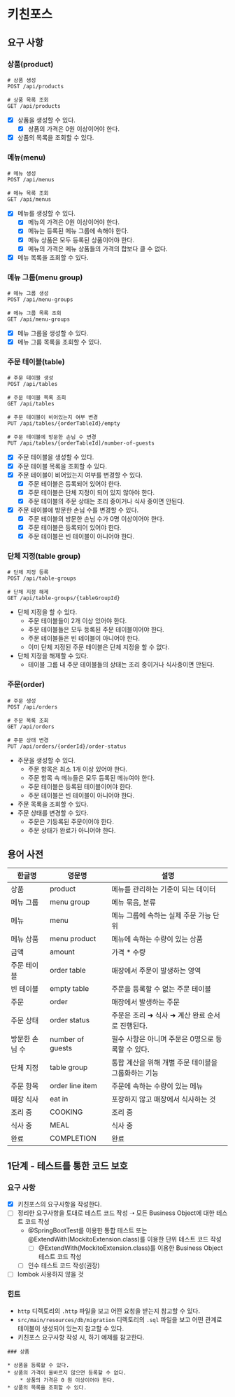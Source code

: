 # 키친포스

## 요구 사항
### 상품(product)
```text
# 상품 생성
POST /api/products

# 상품 목록 조회
GET /api/products
```
* [x] 상품을 생성할 수 있다.
  * [x] 상품의 가격은 0원 이상이어야 한다.
* [x] 상품의 목록을 조회할 수 있다.

### 메뉴(menu)
```text
# 메뉴 생성
POST /api/menus

# 메뉴 목록 조회
GET /api/menus
```
* [x] 메뉴를 생성할 수 있다.
  * [x] 메뉴의 가격은 0원 이상이어야 한다.
  * [x] 메뉴는 등록된 메뉴 그룹에 속해야 한다.
  * [x] 메뉴 상품은 모두 등록된 상품이어야 한다.
  * [x] 메뉴의 가격은 메뉴 상품들의 가격의 합보다 클 수 없다.
* [x] 메뉴 목록을 조회할 수 있다.

### 메뉴 그룹(menu group)
```text
# 메뉴 그룹 생성
POST /api/menu-groups

# 메뉴 그룹 목록 조회
GET /api/menu-groups
```
* [x] 메뉴 그룹을 생성할 수 있다.
* [x] 메뉴 그룹 목록을 조회할 수 있다.

### 주문 테이블(table)
```text
# 주문 테이블 생성
POST /api/tables

# 주문 테이블 목록 조회
GET /api/tables

# 주문 테이블이 비어있는지 여부 변경
PUT /api/tables/{orderTableId}/empty

# 주문 테이블에 방문한 손님 수 변경
PUT /api/tables/{orderTableId]/number-of-guests
```
* [x] 주문 테이블을 생성할 수 있다.
* [x] 주문 테이블 목록을 조회할 수 있다.
* [x] 주문 테이블이 비어있는지 여부를 변경할 수 있다.
  * [x] 주문 테이블은 등록되어 있어야 한다.
  * [x] 주문 테이블은 단체 지정이 되어 있지 않아야 한다.
  * [x] 주문 테이블의 주문 상태는 조리 중이거나 식사 중이면 안된다.
* [x] 주문 테이블에 방문한 손님 수를 변경할 수 있다.
  * [x] 주문 테이블의 방문한 손님 수가 0명 이상이어야 한다.
  * [x] 주문 테이블은 등록되어 있어야 한다.
  * [x] 주문 테이블은 빈 테이블이 아니어야 한다.

### 단체 지정(table group)
```text
# 단체 지정 등록
POST /api/table-groups

# 단체 지정 해제
GET /api/table-groups/{tableGroupId}
```
* 단체 지정을 할 수 있다.
  * 주문 테이블들이 2개 이상 있어야 한다.
  * 주문 테이블들은 모두 등록된 주문 테이블이어야 한다.
  * 주문 테이블들은 빈 테이블이 아니어야 한다.
  * 이미 단체 지정된 주문 테이블은 단체 지정을 할 수 없다.
* 단체 지정을 해제할 수 있다.
  * 테이블 그룹 내 주문 테이블들의 상태는 조리 중이거나 식사중이면 안된다.
  
### 주문(order)
```text
# 주문 생성
POST /api/orders

# 주문 목록 조회
GET /api/orders

# 주문 상태 변경
PUT /api/orders/{orderId}/order-status
```
* 주문을 생성할 수 있다.
  * 주문 항목은 최소 1개 이상 있어야 한다.
  * 주문 항목 속 메뉴들은 모두 등록된 메뉴여야 한다.
  * 주문 테이블은 등록된 테이블이어야 한다.
  * 주문 테이블은 빈 테이블이 아니어야 한다.
* 주문 목록을 조회할 수 있다.
* 주문 상태를 변경할 수 있다.
  * 주문은 기등록된 주문이어야 한다.
  * 주문 상태가 완료가 아니어야 한다.
  
## 용어 사전

| 한글명      | 영문명 | 설명                            |
|----------| --- |-------------------------------|
| 상품       | product | 메뉴를 관리하는 기준이 되는 데이터           |
| 메뉴 그룹    | menu group | 메뉴 묶음, 분류                     |
| 메뉴       | menu | 메뉴 그룹에 속하는 실제 주문 가능 단위        |
| 메뉴 상품    | menu product | 메뉴에 속하는 수량이 있는 상품             |
| 금액       | amount | 가격 * 수량                       |
| 주문 테이블   | order table | 매장에서 주문이 발생하는 영역              |
| 빈 테이블    | empty table | 주문을 등록할 수 없는 주문 테이블           |
| 주문       | order | 매장에서 발생하는 주문                  |
| 주문 상태    | order status | 주문은 조리 ➜ 식사 ➜ 계산 완료 순서로 진행된다. |
| 방문한 손님 수 | number of guests | 필수 사항은 아니며 주문은 0명으로 등록할 수 있다. |
| 단체 지정    | table group | 통합 계산을 위해 개별 주문 테이블을 그룹화하는 기능 |
| 주문 항목    | order line item | 주문에 속하는 수량이 있는 메뉴             |
| 매장 식사    | eat in | 포장하지 않고 매장에서 식사하는 것           |
| 조리 중     | COOKING | 조리 중                          |
| 식사 중     | MEAL | 식사 중                          |
| 완료       | COMPLETION | 완료                            |

## 1단계 - 테스트를 통한 코드 보호
### 요구 사항
- [x] 키친포스의 요구사항을 작성한다.
- [ ] 정리한 요구사항을 토대로 테스트 코드 작성 ➝ 모든 Business Object에 대한 테스트 코드 작성
  - @SpringBootTest를 이용한 통합 테스트 또는 @ExtendWith(MockitoExtension.class)를 이용한 단위 테스트 코드 작성
    - [ ] @ExtendWith(MockitoExtension.class)를 이용한 Business Object 테스트 코드 작성
  - [ ] 인수 테스트 코드 작성(권장)
- [ ] lombok 사용하지 않을 것

### 힌트
- `http` 디렉토리의 `.http` 파일을 보고 어떤 요청을 받는지 참고할 수 있다. 
- `src/main/resources/db/migration` 디렉토리의 `.sql` 파일을 보고 어떤 관계로 테이블이 생성되어 있는지 참고할 수 있다.
- 키친포스 요구사항 작성 시, 하기 예제를 참고한다.
```text
### 상품

* 상품을 등록할 수 있다.
* 상품의 가격이 올바르지 않으면 등록할 수 없다.
    * 상품의 가격은 0 원 이상이어야 한다.
* 상품의 목록을 조회할 수 있다.
```
